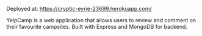 Deployed at: https://cryptic-eyrie-23699.herokuapp.com/

YelpCamp is a web application that allows users to review and comment on their favourite campsites.
Built with Express and MongoDB for backend.
